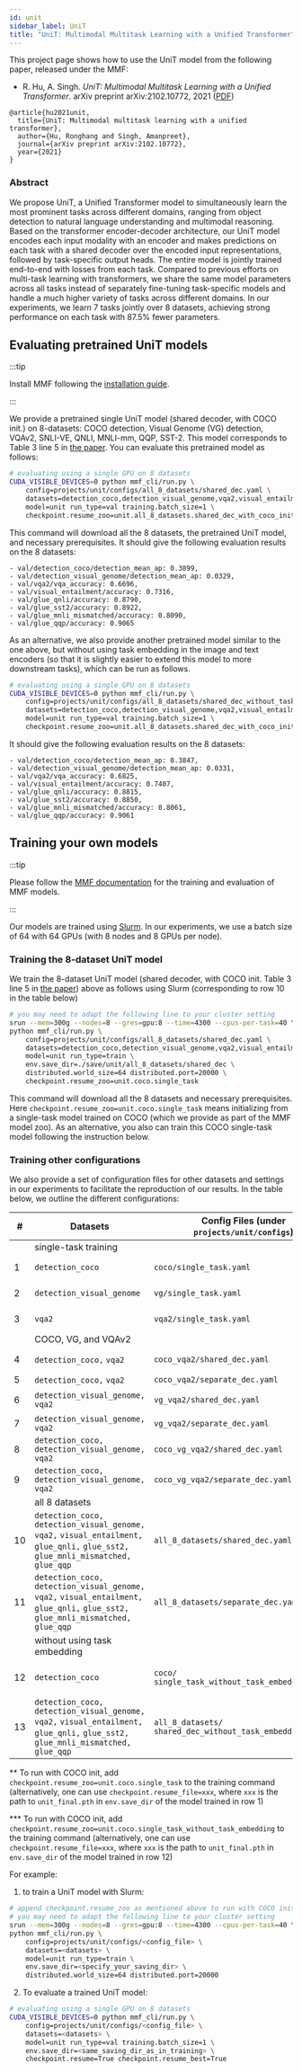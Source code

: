 ```yaml
---
id: unit
sidebar_label: UniT
title: "UniT: Multimodal Multitask Learning with a Unified Transformer"
---
```


This project page shows how to use the UniT model from the following paper, released under the MMF:

- R. Hu, A. Singh. _UniT: Multimodal Multitask Learning with a Unified Transformer_. arXiv preprint arXiv:2102.10772, 2021 ([PDF](https://arxiv.org/pdf/2102.10772.pdf))

```
@article{hu2021unit,
  title={UniT: Multimodal multitask learning with a unified transformer},
  author={Hu, Ronghang and Singh, Amanpreet},
  journal={arXiv preprint arXiv:2102.10772},
  year={2021}
}
```

### Abstract

We propose UniT, a Unified Transformer model to simultaneously learn the most prominent tasks across different domains, ranging from object detection to natural language understanding and multimodal reasoning. Based on the transformer encoder-decoder architecture, our UniT model encodes each input modality with an encoder and makes predictions on each task with a shared decoder over the encoded input representations, followed by task-specific output heads. The entire model is jointly trained end-to-end with losses from each task. Compared to previous efforts on multi-task learning with transformers, we share the same model parameters across all tasks instead of separately fine-tuning task-specific models and handle a much higher variety of tasks across different domains. In our experiments, we learn 7 tasks jointly over 8 datasets, achieving strong performance on each task with 87.5% fewer parameters.

## Evaluating pretrained UniT models

:::tip

Install MMF following the [installation guide](https://mmf.sh/docs/getting_started/installation/).

:::

We provide a pretrained single UniT model (shared decoder, with COCO init.) on 8-datasets: COCO detection, Visual Genome (VG) detection, VQAv2, SNLI-VE, QNLI, MNLI-mm, QQP, SST-2. This model corresponds to Table 3 line 5 in [the paper](https://arxiv.org/pdf/2102.10772.pdf). You can evaluate this pretrained model as follows:

```bash
# evaluating using a single GPU on 8 datasets
CUDA_VISIBLE_DEVICES=0 python mmf_cli/run.py \
    config=projects/unit/configs/all_8_datasets/shared_dec.yaml \
    datasets=detection_coco,detection_visual_genome,vqa2,visual_entailment,glue_qnli,glue_sst2,glue_mnli_mismatched,glue_qqp \
    model=unit run_type=val training.batch_size=1 \
    checkpoint.resume_zoo=unit.all_8_datasets.shared_dec_with_coco_init
```
This command will download all the 8 datasets, the pretrained UniT model, and necessary prerequisites. It should give the following evaluation results on the 8 datasets:
```
- val/detection_coco/detection_mean_ap: 0.3899,
- val/detection_visual_genome/detection_mean_ap: 0.0329,
- val/vqa2/vqa_accuracy: 0.6696,
- val/visual_entailment/accuracy: 0.7316,
- val/glue_qnli/accuracy: 0.8790,
- val/glue_sst2/accuracy: 0.8922,
- val/glue_mnli_mismatched/accuracy: 0.8090,
- val/glue_qqp/accuracy: 0.9065
```

As an alternative, we also provide another pretrained model similar to the one above, but without using task embedding in the image and text encoders (so that it is slightly easier to extend this model to more downstream tasks), which can be run as follows.

```bash
# evaluating using a single GPU on 8 datasets
CUDA_VISIBLE_DEVICES=0 python mmf_cli/run.py \
    config=projects/unit/configs/all_8_datasets/shared_dec_without_task_embedding.yaml \
    datasets=detection_coco,detection_visual_genome,vqa2,visual_entailment,glue_qnli,glue_sst2,glue_mnli_mismatched,glue_qqp \
    model=unit run_type=val training.batch_size=1 \
    checkpoint.resume_zoo=unit.all_8_datasets.shared_dec_with_coco_init_without_task_embedding
```
It should give the following evaluation results on the 8 datasets:
```
- val/detection_coco/detection_mean_ap: 0.3847,
- val/detection_visual_genome/detection_mean_ap: 0.0331,
- val/vqa2/vqa_accuracy: 0.6825,
- val/visual_entailment/accuracy: 0.7407,
- val/glue_qnli/accuracy: 0.8815,
- val/glue_sst2/accuracy: 0.8850,
- val/glue_mnli_mismatched/accuracy: 0.8061,
- val/glue_qqp/accuracy: 0.9061
```

## Training your own models

:::tip

Please follow the [MMF documentation](https://mmf.sh/docs/getting_started/quickstart#training) for the training and evaluation of MMF models.

:::

Our models are trained using [Slurm](https://slurm.schedmd.com/quickstart.html). In our experiments, we use a batch size of 64 with 64 GPUs (with 8 nodes and 8 GPUs per node).

### Training the 8-dataset UniT model

We train the 8-dataset UniT model (shared decoder, with COCO init. Table 3 line 5 in [the paper](https://arxiv.org/pdf/2102.10772.pdf)) above as follows using Slurm (corresponding to row 10 in the table below)
```bash
# you may need to adapt the following line to your cluster setting
srun --mem=300g --nodes=8 --gres=gpu:8 --time=4300 --cpus-per-task=40 \
python mmf_cli/run.py \
    config=projects/unit/configs/all_8_datasets/shared_dec.yaml \
    datasets=detection_coco,detection_visual_genome,vqa2,visual_entailment,glue_qnli,glue_sst2,glue_mnli_mismatched,glue_qqp \
    model=unit run_type=train \
    env.save_dir=./save/unit/all_8_datasets/shared_dec \
    distributed.world_size=64 distributed.port=20000 \
    checkpoint.resume_zoo=unit.coco.single_task
```
This command will download all the 8 datasets and necessary prerequisites. Here `checkpoint.resume_zoo=unit.coco.single_task` means initializing from a single-task model trained on COCO (which we provide as part of the MMF model zoo). As an alternative, you also can train this COCO single-task model following the instruction below.

### Training other configurations

We also provide a set of configuration files for other datasets and settings in our experiments to facilitate the reproduction of our results. In the table below, we outline the different configurations:

| # | Datasets | Config Files (under `projects/unit/configs`) | Notes |
| --- | --- | --- | --- |
|  | single-task training |  |  |
| 1 | `detection_coco` | `coco/single_task.yaml` | paper Table 1 line 1 |
| 2 | `detection_visual_genome` | `vg/single_task.yaml` | paper Table 1 line 1 |
| 3 | `vqa2` | `vqa2/single_task.yaml` | paper Table 1 line 1 |
|  | COCO, VG, and VQAv2 |  |  |
| 4 | `detection_coco,` `vqa2` | `coco_vqa2/shared_dec.yaml` | paper Table 2 line 2** |
| 5 | `detection_coco,` `vqa2` | `coco_vqa2/separate_dec.yaml` | ** |
| 6 | `detection_visual_genome,` `vqa2` | `vg_vqa2/shared_dec.yaml` | paper Table 2 line 3** |
| 7 | `detection_visual_genome,` `vqa2` | `vg_vqa2/separate_dec.yaml` | ** |
| 8 | `detection_coco,` `detection_visual_genome,` `vqa2` | `coco_vg_vqa2/shared_dec.yaml` | paper Table 2 line 4** |
| 9 | `detection_coco,` `detection_visual_genome,` `vqa2` | `coco_vg_vqa2/separate_dec.yaml` | ** |
|  | all 8 datasets |  |  |
| 10 | `detection_coco,` `detection_visual_genome,` `vqa2,` `visual_entailment,` `glue_qnli,` `glue_sst2,` `glue_mnli_mismatched,` `glue_qqp` | `all_8_datasets/shared_dec.yaml` | paper Table 3 line 3 and 5** |
| 11 | `detection_coco,` `detection_visual_genome,` `vqa2,` `visual_entailment,` `glue_qnli,` `glue_sst2,` `glue_mnli_mismatched,` `glue_qqp` | `all_8_datasets/separate_dec.yaml` | paper Table 3 line 2 and 4** |
|  | without using task embedding |  |  |
| 12 | `detection_coco` | `coco/` `single_task_without_task_embedding.yaml` | No task embedding in encoders |
| 13 | `detection_coco,` `detection_visual_genome,` `vqa2,` `visual_entailment,` `glue_qnli,` `glue_sst2,` `glue_mnli_mismatched,` `glue_qqp` | `all_8_datasets/` `shared_dec_without_task_embedding.yaml` | No task embedding in encoders*** |

** To run with COCO init, add `checkpoint.resume_zoo=unit.coco.single_task` to the training command (alternatively, one can use `checkpoint.resume_file=xxx`, where `xxx` is the path to `unit_final.pth` in `env.save_dir` of the model trained in row 1)

*** To run with COCO init, add `checkpoint.resume_zoo=unit.coco.single_task_without_task_embedding` to the training command (alternatively, one can use `checkpoint.resume_file=xxx`, where `xxx` is the path to `unit_final.pth` in `env.save_dir` of the model trained in row 12)

For example:

1. to train a UniT model with Slurm:

```bash
# append checkpoint.resume_zoo as mentioned above to run with COCO init
# you may need to adapt the following line to your cluster setting
srun --mem=300g --nodes=8 --gres=gpu:8 --time=4300 --cpus-per-task=40 \
python mmf_cli/run.py \
    config=projects/unit/configs/<config_file> \
    datasets=<datasets> \
    model=unit run_type=train \
    env.save_dir=<specify_your_saving_dir> \
    distributed.world_size=64 distributed.port=20000
```

2. To evaluate a trained UniT model:

```bash
# evaluating using a single GPU on 8 datasets
CUDA_VISIBLE_DEVICES=0 python mmf_cli/run.py \
    config=projects/unit/configs/<config_file> \
    datasets=<datasets> \
    model=unit run_type=val training.batch_size=1 \
    env.save_dir=<same_saving_dir_as_in_training> \
    checkpoint.resume=True checkpoint.resume_best=True
```
